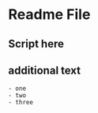 # Readme File

## Script here
<script>
alert("yo");
</script>

## additional text

	- one
	- two
	- three
